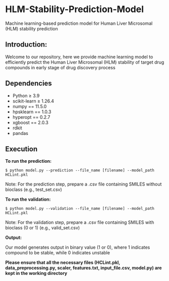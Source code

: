 # HLM-Stability-Prediction-Model
Machine learning-based prediction model for Human Liver Microsomal (HLM) stability prediction

## Introduction: ## 

Welcome to our repository, here we provide machine learning model to efficiently predict the Human Liver Microsomal (HLM) stability of target drug compounds in early stage of drug discovery process

## Dependencies ##

- Python ≥ 3.9
- scikit-learn ≥ 1.26.4
- numpy == 11.5.0
- hpsklearn == 1.0.3
- hyperopt == 0.2.7
- xgboost == 2.0.3
- rdkit
- pandas

## Execution ##
**To run the prediction:**

```
$ python model.py --prediction --file_name [filename] --model_path HCLint.pkl
```
Note: For the prediction step, prepare a .csv file containing SMILES without bioclass (e.g., test_set.csv)

**To run the validation:**

```
$ python model.py --validation --file_name [filename] --model_path HCLint.pkl
```
Note: For the validation step, prepare a .csv file containing SMILES with bioclass (0 or 1) (e.g., valid_set.csv)

**Output:**

Our model generates output in binary value (1 or 0), where 1 indicates compound to be stable, while 0 indicates unstable

 
**Please ensure that all the necessary files (HCLint.pkl, data_preprocessing.py, scaler, features.txt, input_file.csv, model.py) are kept in the working directory**
